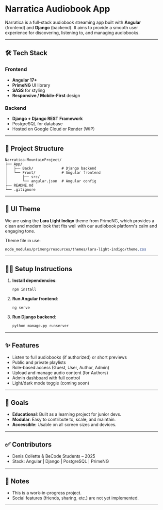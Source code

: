# Narratica Audiobook App

Narratica is a full-stack audiobook streaming app built with **Angular** (frontend) and **Django** (backend). It aims to provide a smooth user experience for discovering, listening to, and managing audiobooks.

---

## 🛠️ Tech Stack

### Frontend
- **Angular 17+**
- **PrimeNG** UI library
- **SASS** for styling
- **Responsive / Mobile-First** design

### Backend
- **Django + Django REST Framework**
- PostgreSQL for database
- Hosted on Google Cloud or Render (WIP)

---

## 📁 Project Structure

```
Narratica-MountainProject/
├── App/
│   ├── Back/             # Django backend
│   └── Front/            # Angular frontend
│       ├── src/
│       └── angular.json  # Angular config
├── README.md
└── .gitignore
```

---

## 🎨 UI Theme

We are using the **Lara Light Indigo** theme from PrimeNG, which provides a clean and modern look that fits well with our audiobook platform's calm and engaging tone.

Theme file in use:
```scss
node_modules/primeng/resources/themes/lara-light-indigo/theme.css
```

---

## 🧑‍💻 Setup Instructions

1. **Install dependencies**:
   ```bash
   npm install
   ```

2. **Run Angular frontend**:
   ```bash
   ng serve
   ```

3. **Run Django backend**:
   ```bash
   python manage.py runserver
   ```

---

## ✨ Features

- Listen to full audiobooks (if authorized) or short previews
- Public and private playlists
- Role-based access (Guest, User, Author, Admin)
- Upload and manage audio content (for Authors)
- Admin dashboard with full control
- Light/dark mode toggle (coming soon)

---

## 🎯 Goals

- **Educational**: Built as a learning project for junior devs.
- **Modular**: Easy to contribute to, scale, and maintain.
- **Accessible**: Usable on all screen sizes and devices.

---

## ✅ Contributors

- Denis Collette & BeCode Students – 2025  
- Stack: Angular | Django | PostgreSQL | PrimeNG

---

## 🧪 Notes

- This is a work-in-progress project.
- Social features (friends, sharing, etc.) are not yet implemented.

---